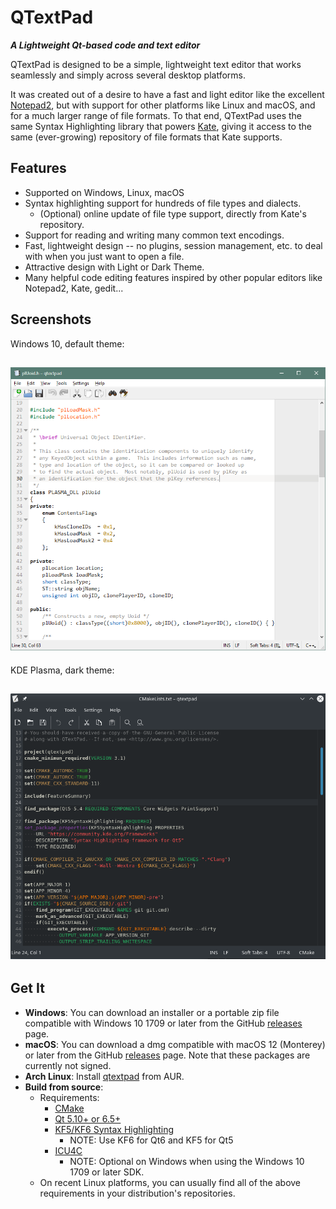 # QTextPad
***A Lightweight Qt-based code and text editor***

QTextPad is designed to be a simple, lightweight text editor that works
seamlessly and simply across several desktop platforms.

It was created out of a desire to have a fast and light editor like the
excellent [Notepad2](http://www.flos-freeware.ch/notepad2.html), but with
support for other platforms like Linux and macOS, and for a much larger
range of file formats.  To that end, QTextPad uses the same Syntax
Highlighting library that powers [Kate](https://kate-editor.org/), giving
it access to the same (ever-growing) repository of file formats that Kate
supports.

## Features
* Supported on Windows, Linux, macOS
* Syntax highlighting support for hundreds of file types and dialects.
  * (Optional) online update of file type support, directly from
    Kate's repository.
* Support for reading and writing many common text encodings.
* Fast, lightweight design -- no plugins, session management, etc.
  to deal with when you just want to open a file.
* Attractive design with Light or Dark Theme.
* Many helpful code editing features inspired by other popular editors
  like Notepad2, Kate, gedit...

## Screenshots
Windows 10, default theme:

![Windows 10](ss_win.png)
---

KDE Plasma, dark theme:

![Arch Linux](ss_lnx.png)
---

## Get It

* **Windows**:  You can download an installer or a portable zip file compatible
  with Windows 10 1709 or later from the GitHub
  [releases](https://github.com/zrax/qtextpad/releases) page.
* **macOS**:  You can download a dmg compatible with macOS 12 (Monterey)
  or later from the GitHub [releases](https://github.com/zrax/qtextpad/releases)
  page.  Note that these packages are currently not signed.
* **Arch Linux**:  Install [qtextpad](https://aur.archlinux.org/packages/qtextpad)
  from AUR.
* **Build from source**:
  * Requirements:
    * [CMake](https://cmake.org/download)
    * [Qt 5.10+ or 6.5+](https://www.qt.io/download)
    * [KF5/KF6 Syntax Highlighting](https://download.kde.org/stable/frameworks)
      * NOTE: Use KF6 for Qt6 and KF5 for Qt5
    * [ICU4C](https://icu.unicode.org/home)
      * NOTE: Optional on Windows when using the Windows 10 1709 or later SDK.
  * On recent Linux platforms, you can usually find all of the above
    requirements in your distribution's repositories.

